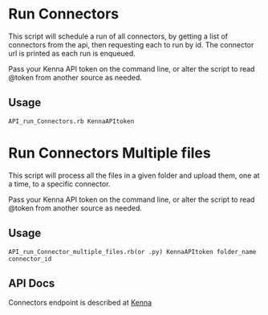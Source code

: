 # Run Connectors

This script will schedule a run of all connectors, by getting a list of connectors from the api, then requesting each to run by id. The connector url is printed as each run is enqueued.

Pass your  Kenna API token on the command line, or alter the script to read @token from another source  as needed.

##  Usage
```
API_run_Connectors.rb KennaAPItoken
```


# Run Connectors Multiple files

This script will process all the files in a given folder and upload them, one at a time, to a specific connector. 

Pass your  Kenna API token on the command line, or alter the script to read @token from another source  as needed.

##  Usage
```
API_run_Connector_multiple_files.rb(or .py) KennaAPItoken folder_name connector_id
```

## API Docs
Connectors endpoint is described at [Kenna](https://api.kennasecurity.com/connector-docs)
